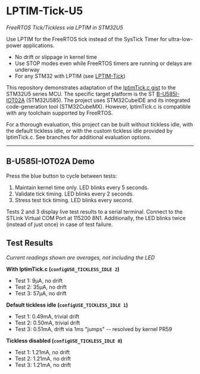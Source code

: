 # LPTIM-Tick-U5
*FreeRTOS Tick/Tickless via LPTIM in STM32U5*

Use LPTIM for the FreeRTOS tick instead of the SysTick Timer for ultra-low-power applications.

- No drift or slippage in kernel time
- Use STOP modes even while FreeRTOS timers are running or delays are underway
- For any STM32 with LPTIM (see [LPTIM-Tick](https://github.com/jefftenney/LPTIM-Tick))

This repository demonstrates adaptation of the [lptimTick.c gist](https://gist.github.com/jefftenney/02b313fe649a14b4c75237f925872d72) to the STM32U5 series MCU.  The specific target platform is the ST [B-U585I-IOT02A](https://www.st.com/en/evaluation-tools/b-u585i-iot02a.html) (STM32U585).  The project uses STM32CubeIDE and its integrated code-generation tool (STM32CubeMX).  However, lptimTick.c is compatible with any toolchain supported by FreeRTOS.

For a thorough evaluation, this project can be built without tickless idle, with the default tickless idle, or with the custom tickless idle provided by lptimTick.c.  See branches for additional evaluation options.

---

## B-U585I-IOT02A Demo

Press the blue button to cycle between tests:
1. Maintain kernel time only.  LED blinks every 5 seconds.
2. Validate tick timing.  LED blinks every 2 seconds.
3. Stress test tick timing.  LED blinks every second.

Tests 2 and 3 display live test results to a serial terminal.  Connect to the STLink Virtual COM Port at 115200 8N1.  Additionally, the LED blinks twice (instead of just once) in case of test failure.

## Test Results
*Current readings shown are averages, *not* including the LED*

__With lptimTick.c (`configUSE_TICKLESS_IDLE 2`)__

- Test 1: 9μA, no drift
- Test 2: 35μA, no drift
- Test 3: 57μA, no drift

__Default tickless idle (`configUSE_TICKLESS_IDLE 1`)__

- Test 1: 0.49mA, trivial drift
- Test 2: 0.50mA, trivial drift
- Test 3: 0.51mA, drift via 1ms "jumps" -- resolved by kernel PR59

__Tickless disabled (`configUSE_TICKLESS_IDLE 0`)__

- Test 1: 1.21mA, no drift
- Test 2: 1.21mA, no drift
- Test 3: 1.21mA, no drift
